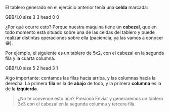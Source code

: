 El tablero generado en el ejercicio anterior tenía una **celda** marcada:

<gs-board> GBB/1.0 size 3 3 head 0 0 </gs-board>

¿Por qué ocurre esto? Porque nuestra máquina tiene un **cabezal**, que en todo momento está situado sobre una de las celdas del tablero y puede realizar distintas operaciones sobre ella (paciencia, ya las vamos a conocer :grin:).

Por ejemplo, el siguiente es un tablero de 5x2, con el cabezal en la segunda fila y la cuarta columna.

<gs-board> GBB/1.0 size 5 2 head 3 1 </gs-board>

Algo importante: contamos las filas hacia arriba, y las columnas hacia la derecha. La primera **fila** es la de **abajo** de todo, y la primera **columna** es la de la **izquierda**.

> ¿No te convence esto aún? Presioná Enviar y generaremos un tablero 3x3 con el cabezal en la segunda columna y tercera fila.
